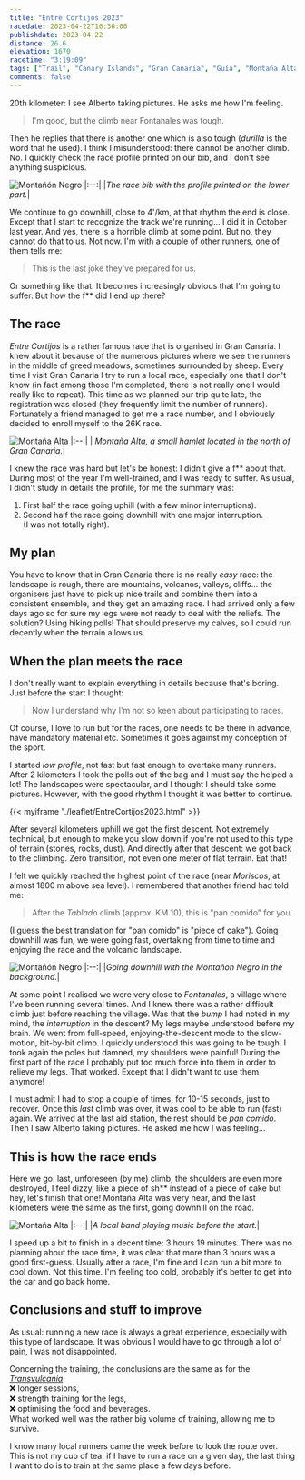 ```yaml
---
title: "Entre Cortijos 2023"
racedate: 2023-04-22T16:30:00
publishdate: 2023-04-22
distance: 26.6
elevation: 1670
racetime: "3:19:09"
tags: ["Trail", "Canary Islands", "Gran Canaria", "Guía", "Montaña Alta"]
comments: false
---
```


20th kilometer: I see Alberto taking pictures. He asks me how I'm feeling.
> I'm good, but the climb near Fontanales was tough.

Then he replies that there is another one which is also tough (_durilla_ is the word that he used).
I think I misunderstood: there cannot be another climb. No. I quickly check the race profile printed on our bib, and I don't see anything suspicious.

![Montañón Negro](./images/Entrecortijos006.JPG)
|:--:|
|_The race bib with the profile printed on the lower part._|

We continue to go downhill, close to 4'/km, at that rhythm the end is close. Except that I start to recognize the track we're running... I did it in October last year. And yes, there is a horrible climb at some point. But no, they cannot do that to us. Not now. I'm with a couple of other runners, one of them tells me:
> This is the last joke they've prepared for us.

Or something like that. It becomes increasingly obvious that I'm going to suffer. But how the f** did I end up there?

## The race

_Entre Cortijos_ is a rather famous race that is organised in Gran Canaria. I knew about it because of the numerous pictures where we see the runners in the middle of greed meadows, sometimes surrounded by sheep. Every time I visit Gran Canaria I try to run a local race, especially one that I don't know (in fact among those I'm completed, there is not really one I would really like to repeat). This time as we planned our trip quite late, the registration was closed (they frequently limit the number of runners). Fortunately a friend managed to get me a race number, and I obviously decided to enroll myself to the 26K race.

![Montaña Alta](./images/Entrecortijos001.JPG)
|:--:|
| _Montaña Alta, a small hamlet located in the north of Gran Canaria._|

I knew the race was hard but let's be honest: I didn't give a f** about that. During most of the year I'm well-trained, and I was ready to suffer. As usual, I didn't study in details the profile, for me the summary was: 
1. First half the race going uphill (with a few minor interruptions).
2. Second half the race going downhill with one major interruption.       
(I was not totally right).

## My plan

You have to know that in Gran Canaria there is no really _easy_ race: the landscape is rough, there are mountains, volcanos, valleys, cliffs... the organisers just have to pick up nice trails and combine them into a consistent ensemble, and they get an amazing race. I had arrived only a few days ago so for sure my legs were not ready to deal with the reliefs. The solution? Using hiking polls! 
That should preserve my calves, so I could run decently when the terrain allows us.

## When the plan meets the race

I don't really want to explain everything in details because that's boring. Just before the start I thought:
> Now I understand why I'm not so keen about participating to races.

Of course, I love to run but for the races, one needs to be there in advance, have mandatory material etc. Sometimes it goes against my conception of the sport.  

I started _low profile_, not fast but fast enough to overtake many runners. After 2 kilometers I took the polls out of the bag and I must say the helped a lot! The landscapes were spectacular, and I thought I should take some pictures. However, with the good rhythm I thought it was better to continue.

{{< myiframe "./leaflet/EntreCortijos2023.html" >}}

After several kilometers uphill we got the first descent. Not extremely technical, but enough to make you slow down if you're not used to this type of terrain (stones, rocks, dust). And directly after that descent: we got back to the climbing. Zero transition, not even one meter of flat terrain. Eat that!

I felt we quickly reached the highest point of the race (near _Moriscos_, at almost 1800 m above sea level). I remembered that another friend had told me:
> After the _Tablado_ climb (approx. KM 10), this is "pan comido" for you.

(I guess the best translation for "pan comido" is "piece of cake"). Going downhill was fun, we were going fast, overtaking from time to time and enjoying the race and the volcanic landscape.

![Montañón Negro](./images/Entrecortijos003.JPG)
|:--:|
|_Going downhill with the Montañon Negro in the background._|

At some point I realised we were very close to _Fontanales_, a village where I've been running several times. And I knew there was a rather difficult climb just before reaching the village. Was that the _bump_ I had noted in my mind, the _interruption_ in the descent? My legs maybe understood before my brain. We went from full-speed, enjoying-the-descent mode to the slow-motion, bit-by-bit climb. I quickly understood this was going to be tough. I took again the poles but damned, my shoulders were painful! During the first part of the race I probably put too much force into them in order to relieve my legs. That worked. Except that I didn't want to use them anymore!

I must admit I had to stop a couple of times, for 10-15 seconds, just to recover. Once this _last_ climb was over, it was cool to be able to run (fast) again. We arrived at the last aid station, the rest should be _pan comido_. Then I saw Alberto taking pictures. He asked me how I was feeling...

## This is how the race ends

Here we go: last, unforeseen (by me) climb, the shoulders are even more destroyed, I feel dizzy, like a piece of sh** instead of a piece of cake but hey, let's finish that one! Montaña Alta was very near, and the last kilometers were the same as the first, going downhill on the road.

![Montaña Alta](./images/Entrecortijos004.JPG)
|:--:|
|_A local band playing music before the start._|

I speed up a bit to finish in a decent time: 3 hours 19 minutes. There was no planning about the race time, it was clear that more than 3 hours was a good first-guess. Usually after a race, I'm fine and I can run a bit more to cool down. Not this time. I'm feeling too cold, probably it's better to get into the car and go back home.

## Conclusions and stuff to improve

As usual: running a new race is always a great experience, especially with this type of landscape. It was obvious I would have to go through a lot of pain, I was not disappointed.

Concerning the training, the conclusions are the same as for the [_Transvulcania_](../20221022_transvulcania/):  
❌ longer sessions,  
❌ strength training for the legs,  
❌ optimising the food and beverages.  
What worked well was the rather big volume of training, allowing me to survive.

I know many local runners came the week before to look the route over. This is not my cup of tea: if I have to run a race on a given day, the last thing I want to do is to train at the same place a few days before.
